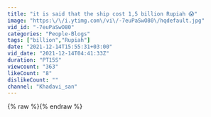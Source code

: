 ```yaml
---
title: "it is said that the ship cost 1,5 billion Rupiah 😱"
image: "https:\/\/i.ytimg.com\/vi\/-7euPaSwO80\/hqdefault.jpg"
vid_id: "-7euPaSwO80"
categories: "People-Blogs"
tags: ["billion","Rupiah"]
date: "2021-12-14T15:55:31+03:00"
vid_date: "2021-12-14T04:41:33Z"
duration: "PT15S"
viewcount: "363"
likeCount: "8"
dislikeCount: ""
channel: "Khadavi_san"
---
```

{% raw %}{% endraw %}
